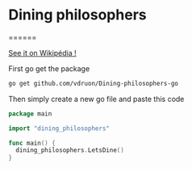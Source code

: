 # Dining philosophers
======

[See it on Wikipédia !](http://en.wikipedia.org/wiki/Dining_philosophers_problem)

First go get the package

```bash
go get github.com/vdruon/Dining-philosophers-go
```

Then simply create a new go file and paste this code

```go
package main

import "dining_philosophers"

func main() {
  dining_philosophers.LetsDine()
}
```
